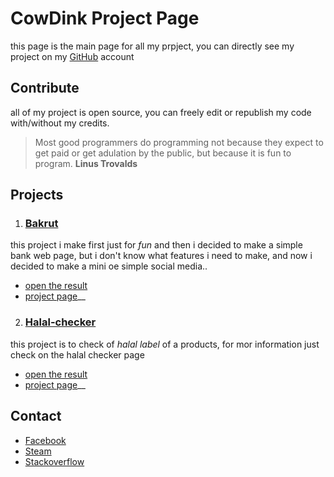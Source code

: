 # CowDink Project Page

this page is the main page for all my prpject,
you can directly see my project on my 
[GitHub](https://github.com/cowdink) account

## Contribute

all of my project is open source, you can freely edit or 
republish my code with/without my credits.

> Most good programmers do programming not because they expect 
> to get paid or get adulation by the public, but because it is 
> fun to program.
**Linus Trovalds**

## Projects

1. ### [Bakrut](http://www.bankrut.16mb.com)
this project i make first just for *fun* and then i decided to 
make a simple bank web page, but i don't know what features i 
need to make, and now i decided to make a mini oe simple social 
media.. 
* [open the result](http://www.bankrut.16mb.com)
* [project page](https://cowdink.github.io/bankrut)__

2. ### [Halal-checker](http://www.bankrut.16mb.com)
this project is to check of *halal label* of a products, for mor 
information just check on the halal checker page
* [open the result](http://www.bankrut.16mb.com/halal-checker)
* [project page](https://cowdink.github.io/halal-checker)__


## Contact

* [Facebook](http://www.facebook.com/rehan.syahputra.7792) 
* [Steam](http://www.steamcommunity.com/id/xnyhz)
* [Stackoverflow](http://www.stackoverflow.com/users/7343110/rehan-syahputra)
